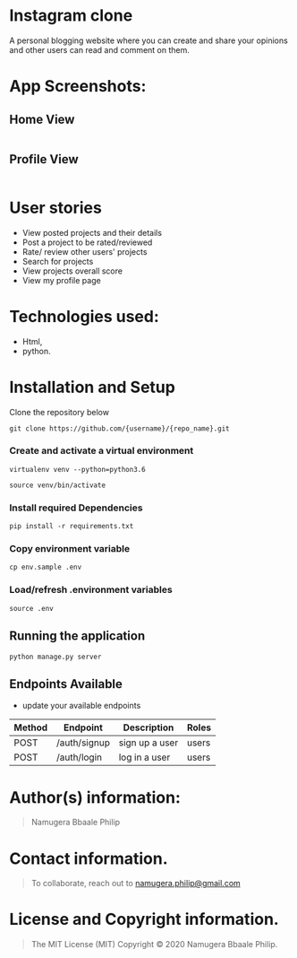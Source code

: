 # Instagram clone
A personal blogging website where you can create and share your opinions and other users can read and comment on them.

# App Screenshots:

## Home View
<img src="">

## Profile View 
<img src="">


# User stories
* View posted projects and their details
* Post a project to be rated/reviewed
* Rate/ review other users' projects
* Search for projects 
* View projects overall score
* View my profile page

# Technologies used: 
* Html,
* python.

# Installation and Setup

Clone the repository below

```
git clone https://github.com/{username}/{repo_name}.git
```

### Create and activate a virtual environment

    virtualenv venv --python=python3.6

    source venv/bin/activate

### Install required Dependencies

    pip install -r requirements.txt

### Copy environment variable

    cp env.sample .env

### Load/refresh .environment variables

    source .env

## Running the application

```
python manage.py server
```


## Endpoints Available
 - update your available endpoints

| Method | Endpoint                        | Description                           | Roles         |
| ------ | ------------------------------- | ------------------------------------- | ------------  |
| POST   |        /auth/signup             | sign up a user                        | users         |
| POST   |        /auth/login              | log in  a user                        | users         |



# Author(s) information: 
> Namugera Bbaale Philip

# Contact information.
> To collaborate, reach out to namugera.philip@gmail.com

# License and Copyright information.
> The MIT License (MIT) Copyright © 2020 Namugera Bbaale Philip.
